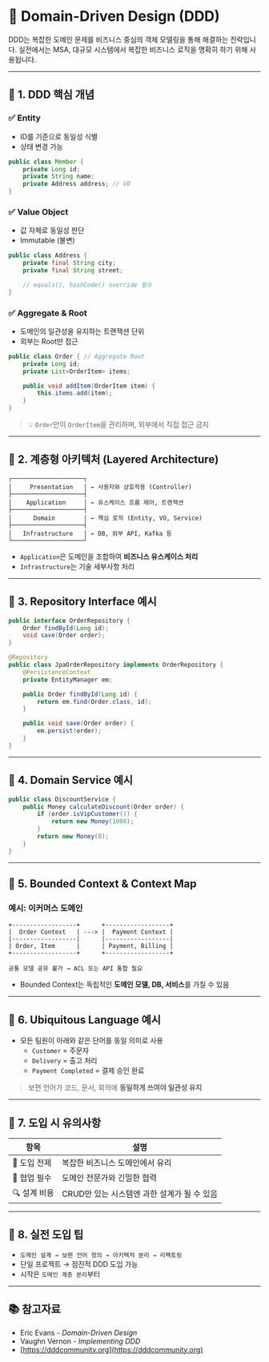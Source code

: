# 🧱 Domain-Driven Design (DDD)

DDD는 복잡한 도메인 문제를 비즈니스 중심의 객체 모델링을 통해 해결하는 전략입니다. 실전에서는 MSA, 대규모 시스템에서 복잡한 비즈니스 로직을 명확히 하기 위해 사용됩니다.

---

## 📌 1. DDD 핵심 개념

### ✅ Entity
- ID를 기준으로 동일성 식별
- 상태 변경 가능
```java
public class Member {
    private Long id;
    private String name;
    private Address address; // VO
}
```

### ✅ Value Object
- 값 자체로 동일성 판단
- Immutable (불변)
```java
public class Address {
    private final String city;
    private final String street;

    // equals(), hashCode() override 필수
}
```

### ✅ Aggregate & Root
- 도메인의 일관성을 유지하는 트랜잭션 단위
- 외부는 Root만 접근
```java
public class Order { // Aggregate Root
    private Long id;
    private List<OrderItem> items;

    public void addItem(OrderItem item) {
        this.items.add(item);
    }
}
```

> 💡 `Order`만이 `OrderItem`을 관리하며, 외부에서 직접 접근 금지

---

## 📌 2. 계층형 아키텍처 (Layered Architecture)

```
┌────────────────────┐
│     Presentation   │ ← 사용자와 상호작용 (Controller)
├────────────────────┤
│    Application     │ ← 유스케이스 흐름 제어, 트랜잭션
├────────────────────┤
│      Domain        │ ← 핵심 로직 (Entity, VO, Service)
├────────────────────┤
│   Infrastructure   │ ← DB, 외부 API, Kafka 등
└────────────────────┘
```

- `Application`은 도메인을 조합하여 **비즈니스 유스케이스 처리**
- `Infrastructure`는 기술 세부사항 처리

---

## 📌 3. Repository Interface 예시

```java
public interface OrderRepository {
    Order findById(Long id);
    void save(Order order);
}
```

```java
@Repository
public class JpaOrderRepository implements OrderRepository {
    @PersistenceContext
    private EntityManager em;

    public Order findById(Long id) {
        return em.find(Order.class, id);
    }

    public void save(Order order) {
        em.persist(order);
    }
}
```

---

## 📌 4. Domain Service 예시

```java
public class DiscountService {
    public Money calculateDiscount(Order order) {
        if (order.isVipCustomer()) {
            return new Money(1000);
        }
        return new Money(0);
    }
}
```

---

## 📌 5. Bounded Context & Context Map

### 예시: 이커머스 도메인

```
+------------------+      +------------------+
|  Order Context   | ---> |  Payment Context |
|------------------|      |------------------|
| Order, Item      |      | Payment, Billing |
+------------------+      +------------------+

공통 모델 공유 불가 → ACL 또는 API 통합 필요
```

- Bounded Context는 독립적인 **도메인 모델, DB, 서비스**를 가질 수 있음

---

## 📌 6. Ubiquitous Language 예시

- 모든 팀원이 아래와 같은 단어를 동일 의미로 사용
  - `Customer` = 주문자
  - `Delivery` = 출고 처리
  - `Payment Completed` = 결제 승인 완료

> 보편 언어가 코드, 문서, 회의에 **동일하게 쓰여야 일관성 유지**

---

## 📌 7. 도입 시 유의사항

| 항목 | 설명 |
|------|------|
| 📘 도입 전제 | 복잡한 비즈니스 도메인에서 유리 |
| 👥 협업 필수 | 도메인 전문가와 긴밀한 협력 |
| 🔍 설계 비용 | CRUD만 있는 시스템엔 과한 설계가 될 수 있음 |

---

## 📌 8. 실전 도입 팁

- `도메인 설계 → 보편 언어 정의 → 아키텍처 분리 → 리팩토링`
- 단일 프로젝트 → 점진적 DDD 도입 가능
- 시작은 `도메인 계층 분리`부터

---

## 📚 참고자료

- Eric Evans - *Domain-Driven Design*
- Vaughn Vernon - *Implementing DDD*
- [https://dddcommunity.org](https://dddcommunity.org)

